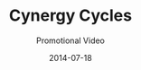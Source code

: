 ---
title: Cynergy Cycles
subtitle: Promotional Video
category: video-production

thumb: placeholder-thumbnail.jpg
image: placeholder-image.jpg

description: NEED description and video clip

layout: default
date: 2014-07-18
---
